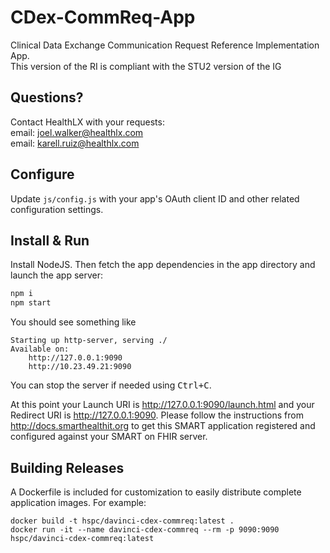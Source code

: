 # CDex-CommReq-App
Clinical Data Exchange Communication Request Reference Implementation App.<br>
This version of the RI is compliant with the STU2 version of the IG

## Questions?
Contact HealthLX with your requests:<br>
email: joel.walker@healthlx.com <br>
email: karell.ruiz@healthlx.com

## Configure

Update `js/config.js` with your app's OAuth client ID and other related configuration settings.

## Install & Run
Install NodeJS. Then fetch the app dependencies in the app directory and launch the app server:
```sh
npm i
npm start
```

You should see something like

    Starting up http-server, serving ./
    Available on:
        http://127.0.0.1:9090
        http://10.23.49.21:9090

You can stop the server if needed using <kbd>Ctrl+C</kbd>.

At this point your Launch URI is http://127.0.0.1:9090/launch.html and your
Redirect URI is http://127.0.0.1:9090. Please follow the instructions from
http://docs.smarthealthit.org to get this SMART application registered and
configured against your SMART on FHIR server.


## Building Releases
A Dockerfile is included for customization to easily distribute complete application images. For example:

    docker build -t hspc/davinci-cdex-commreq:latest .
    docker run -it --name davinci-cdex-commreq --rm -p 9090:9090 hspc/davinci-cdex-commreq:latest
